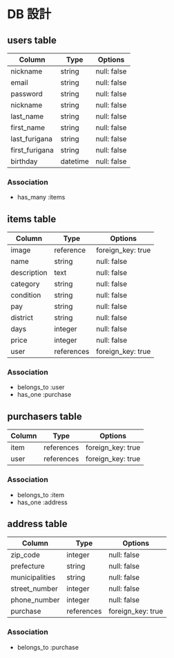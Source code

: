 # DB 設計

## users table

| Column             | Type                | Options                 |
|--------------------|---------------------|-------------------------|
| nickname           | string              | null: false             |
| email              | string              | null: false             |
| password           | string              | null: false             |
| nickname           | string              | null: false             |
| last_name          | string              | null: false             |
| first_name         | string              | null: false             |
| last_furigana      | string              | null: false             |
| first_furigana     | string              | null: false             |
| birthday           | datetime            | null: false             |

### Association

* has_many :items

## items table

| Column                              | Type       | Options           |
|-------------------------------------|------------|-------------------|
| image                               | reference  | foreign_key: true |
| name                                | string     | null: false       |
| description                         | text       | null: false       |
| category                            | string     | null: false       |
| condition                           | string     | null: false       |
| pay                                 | string     | null: false       |
| district                            | string     | null: false       |
| days                                | integer    | null: false       |
| price                               | integer    | null: false       |
| user                                | references | foreign_key: true |

### Association

- belongs_to :user
- has_one :purchase

## purchasers table

| Column      | Type       | Options           |
|-------------|------------|-------------------|
| item        | references | foreign_key: true |
| user        | references | foreign_key: true |

### Association

- belongs_to :item
- has_one :address

## address table

| Column            | Type       | Options           |
|-------------------|------------|-------------------|
| zip_code          | integer    | null: false       |
| prefecture        | string     | null: false       |
| municipalities    | string     | null: false       |
| street_number     | integer    | null: false       |
| phone_number      | integer    | null: false       |
| purchase          | references | foreign_key: true |

### Association

- belongs_to :purchase